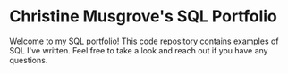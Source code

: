 # Christine Musgrove's SQL Portfolio

Welcome to my SQL portfolio! This code repository contains examples of SQL I've written. Feel free to take a look and reach out if you have any questions.
